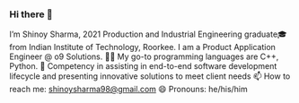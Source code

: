 ### Hi there 👋

I’m Shinoy Sharma, 2021 Production and Industrial Engineering graduate🎓 from Indian Institute of Technology, Roorkee.
I am a Product Application Engineer @ o9 Solutions.
👨‍💻 My go-to programming languages are C++, Python.
👯 Competency in assisting in end-to-end software development lifecycle and presenting innovative solutions to meet client needs
📫 How to reach me: shinoysharma98@gmail.com
😄 Pronouns: he/his/him

